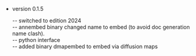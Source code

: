 - version 0.1.5
  
    -- switched to edition 2024  
    -- annembed binary changed name to embed (to avoid doc generation name clash).  
    -- python interface  
    -- added binary dmapembed to embed via diffusion maps